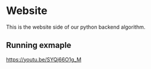 # Website
This is the website side of our python backend algorithm.

## Running exmaple

https://youtu.be/SYQj66O1g_M
